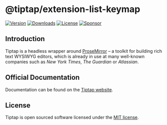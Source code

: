 # @tiptap/extension-list-keymap
[![Version](https://img.shields.io/npm/v/@tiptap/extension-list-keymap.svg?label=version)](https://www.npmjs.com/package/@tiptap/extension-list-item)
[![Downloads](https://img.shields.io/npm/dm/@tiptap/extension-list-keymap.svg)](https://npmcharts.com/compare/tiptap?minimal=true)
[![License](https://img.shields.io/npm/l/@tiptap/extension-list-keymap.svg)](https://www.npmjs.com/package/@tiptap/extension-list-item)
[![Sponsor](https://img.shields.io/static/v1?label=Sponsor&message=%E2%9D%A4&logo=GitHub)](https://github.com/sponsors/ueberdosis)

## Introduction
Tiptap is a headless wrapper around [ProseMirror](https://ProseMirror.net) – a toolkit for building rich text WYSIWYG editors, which is already in use at many well-known companies such as *New York Times*, *The Guardian* or *Atlassian*.

## Official Documentation
Documentation can be found on the [Tiptap website](https://tiptap.dev).

## License
Tiptap is open sourced software licensed under the [MIT license](https://github.com/ueberdosis/tiptap/blob/main/LICENSE.md).
